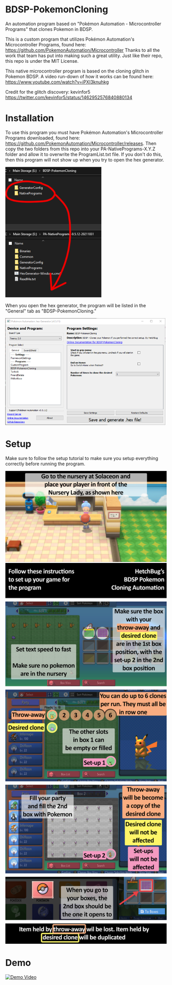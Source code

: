 # BDSP-PokemonCloning
An automation program based on "Pokémon Automation - Microcontroller Programs" that clones Pokemon in BDSP.


This is a custom program that utilizes Pokémon Automation's Microcontroller Programs, found here: https://github.com/PokemonAutomation/Microcontroller
Thanks to all the work that team has put into making such a great utility. Just like their repo, this repo is under the MIT License.

This native microcontroller program is based on the cloning glitch in Pokemon BDSP. A video run-down of how it works can be found here: https://www.youtube.com/watch?v=iPXI3knuhkg

Credit for the glitch discovery: kevinfor5
https://twitter.com/kevinfor5/status/1462952576840880134

# Installation
To use this program you must have Pokémon Automation's Microcontroller Programs downloaded, found here: https://github.com/PokemonAutomation/Microcontroller/releases.
Then copy the two folders from this repo into your PA-NativePrograms-X.Y.Z folder and allow it to overwrite the ProgramList.txt file. If you don't do this, then this program will not show up when you try to open the hex generator.

<img src="wiki/Installation.png" width="300">

When you open the hex generator, the program will be listed in the "General" tab as "BDSP-PokemonCloning."

<img src="wiki/Program-visual.png" width="500">

# Setup
Make sure to follow the setup tutorial to make sure you setup everything correctly before running the program.

<img src="wiki/Location.png" width="800">
<img src="wiki/Setup-tutorial.png" width="800">

# Demo
[![Demo Video](https://img.youtube.com/vi/urArKhTmyOI/0.jpg)](https://www.youtube.com/watch?v=urArKhTmyOI)
